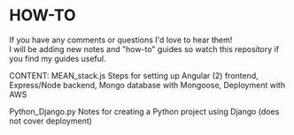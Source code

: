 # HOW-TO

If you have any comments or questions I'd love to hear them!  
I will be adding new notes and "how-to" guides so watch this repository if you find my guides useful.

CONTENT:
  MEAN_stack.js
    Steps for setting up Angular (2) frontend, Express/Node backend, Mongo database with Mongoose, Deployment with AWS

  Python_Django.py
    Notes for creating a Python project using Django (does not cover deployment)
